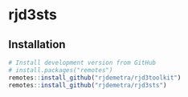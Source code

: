 
<!-- README.md is generated from README.Rmd. Please edit that file -->

# rjd3sts

## Installation

``` r
# Install development version from GitHub
# install.packages("remotes")
remotes::install_github("rjdemetra/rjd3toolkit")
remotes::install_github("rjdemetra/rjd3sts")
```
